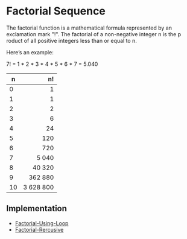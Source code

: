 # Factorial Sequence

The factorial function is a mathematical formula represented by an exclamation mark "!". The factorial of a non-negative integer n is the p roduct of all positive integers less than or equal to n.

Here’s an example:

7! = 1 * 2 * 3 * 4 * 5 * 6 * 7 = 5.040

| n     | n!                          | 
| ----- | --------------------------: |
| 0     | 1                           |
| 1     | 1                           |
| 2     | 2                           |
| 3     | 6                           |
| 4     | 24                          |
| 5     | 120                         |
| 6     | 720                         |
| 7     | 5 040                       |
| 8     | 40 320                      |
| 9     | 362 880                     |
| 10    | 3 628 800                   |

## Implementation

* [Factorial-Using-Loop](https://github.com/TannerGabriel/learning-go/blob/master/algorithms/math/Factorial/Factorial.go)
* [Factorial-Rercusive](https://github.com/TannerGabriel/learning-go/blob/master/algorithms/math/Factorial/Factorial_Recursive.go)